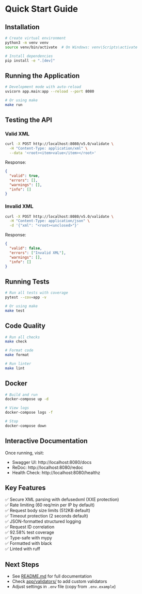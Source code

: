 # Quick Start Guide

## Installation

```bash
# Create virtual environment
python3 -m venv venv
source venv/bin/activate  # On Windows: venv\Scripts\activate

# Install dependencies
pip install -e ".[dev]"
```

## Running the Application

```bash
# Development mode with auto-reload
uvicorn app.main:app --reload --port 8080

# Or using make
make run
```

## Testing the API

### Valid XML
```bash
curl -X POST http://localhost:8080/v5.0/validate \
  -H "Content-Type: application/xml" \
  --data '<root><item>value</item></root>'
```

Response:
```json
{
  "valid": true,
  "errors": [],
  "warnings": [],
  "info": []
}
```

### Invalid XML
```bash
curl -X POST http://localhost:8080/v5.0/validate \
  -H "Content-Type: application/json" \
  -d '{"xml": "<root><unclosed>"}'
```

Response:
```json
{
  "valid": false,
  "errors": ["Invalid XML"],
  "warnings": [],
  "info": []
}
```

## Running Tests

```bash
# Run all tests with coverage
pytest --cov=app -v

# Or using make
make test
```

## Code Quality

```bash
# Run all checks
make check

# Format code
make format

# Run linter
make lint
```

## Docker

```bash
# Build and run
docker-compose up -d

# View logs
docker-compose logs -f

# Stop
docker-compose down
```

## Interactive Documentation

Once running, visit:
- Swagger UI: http://localhost:8080/docs
- ReDoc: http://localhost:8080/redoc
- Health Check: http://localhost:8080/healthz

## Key Features

✅ Secure XML parsing with defusedxml (XXE protection)  
✅ Rate limiting (60 req/min per IP by default)  
✅ Request body size limits (512KB default)  
✅ Timeout protection (2 seconds default)  
✅ JSON-formatted structured logging  
✅ Request ID correlation  
✅ 92.58% test coverage  
✅ Type-safe with mypy  
✅ Formatted with black  
✅ Linted with ruff  

## Next Steps

- See [README.md](README.md) for full documentation
- Check [app/validators/](app/validators/) to add custom validators
- Adjust settings in `.env` file (copy from `.env.example`)

